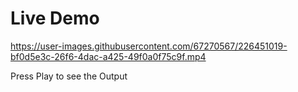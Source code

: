 # Live Demo

https://user-images.githubusercontent.com/67270567/226451019-bf0d5e3c-26f6-4dac-a425-49f0a0f75c9f.mp4



Press Play to see the Output
